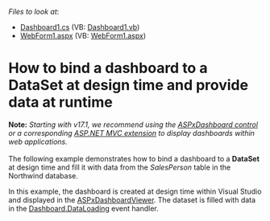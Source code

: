 <!-- default file list -->
*Files to look at*:

* [Dashboard1.cs](./CS/Dashboard_DataLoading/Dashboard1.cs) (VB: [Dashboard1.vb](./VB/Dashboard_DataLoading/Dashboard1.vb))
* [WebForm1.aspx](./CS/Dashboard_DataLoading/WebForm1.aspx) (VB: [WebForm1.aspx](./VB/Dashboard_DataLoading/WebForm1.aspx))
<!-- default file list end -->
# How to bind a dashboard to a DataSet at design time and provide data at runtime


<p><strong>Note:</strong> <em>Starting with v17.1, we recommend using the <a href="https://documentation.devexpress.com/Dashboard/CustomDocument16976.aspx">ASPxDashboard control</a> or a corresponding <a href="https://documentation.devexpress.com/Dashboard/CustomDocument16977.aspx">ASP.NET MVC extension</a> to display dashboards within web applications.</em><br><br>The following example demonstrates how to bind a dashboard to a <strong>DataSet</strong> at design time and fill it with data from the <em>SalesPerson</em> table in the Northwind database.</p>
<p>In this example, the dashboard is created at design time within Visual Studio and displayed in the <a href="https://documentation.devexpress.com/#Dashboard/clsDevExpressDashboardWebASPxDashboardViewertopic">ASPxDashboardViewer</a>. The dataset is filled with data in the <a href="https://documentation.devexpress.com/#Dashboard/DevExpressDashboardCommonDashboard_DataLoadingtopic">Dashboard.DataLoading</a> event handler.</p>

<br/>


